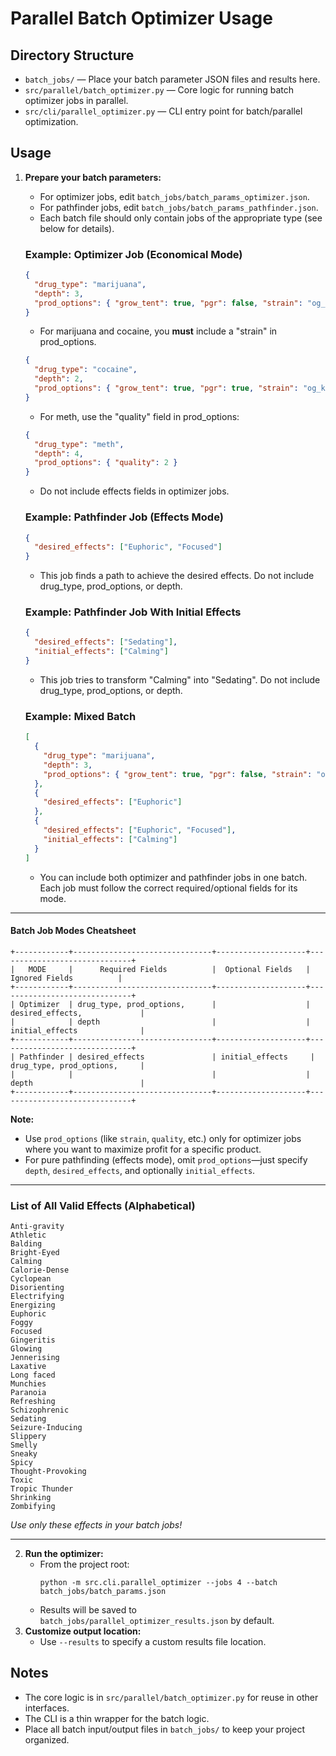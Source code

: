 # Parallel Batch Optimizer Usage

## Directory Structure

- `batch_jobs/` — Place your batch parameter JSON files and results here.
- `src/parallel/batch_optimizer.py` — Core logic for running batch optimizer jobs in parallel.
- `src/cli/parallel_optimizer.py` — CLI entry point for batch/parallel optimization.

## Usage

1. **Prepare your batch parameters:**
   - For optimizer jobs, edit `batch_jobs/batch_params_optimizer.json`.
   - For pathfinder jobs, edit `batch_jobs/batch_params_pathfinder.json`.
   - Each batch file should only contain jobs of the appropriate type (see below for details).

   ### Example: Optimizer Job (Economical Mode)
   ```json
   {
     "drug_type": "marijuana",
     "depth": 3,
     "prod_options": { "grow_tent": true, "pgr": false, "strain": "og_kush" }
   }
   ```
   - For marijuana and cocaine, you **must** include a "strain" in prod_options.

   ```json
   {
     "drug_type": "cocaine",
     "depth": 2,
     "prod_options": { "grow_tent": true, "pgr": true, "strain": "og_kush" }
   }
   ```
   - For meth, use the "quality" field in prod_options:
   ```json
   {
     "drug_type": "meth",
     "depth": 4,
     "prod_options": { "quality": 2 }
   }
   ```
   - Do not include effects fields in optimizer jobs.

   ### Example: Pathfinder Job (Effects Mode)
   ```json
   {
     "desired_effects": ["Euphoric", "Focused"]
   }
   ```
   - This job finds a path to achieve the desired effects. Do not include drug_type, prod_options, or depth.

   ### Example: Pathfinder Job With Initial Effects
   ```json
   {
     "desired_effects": ["Sedating"],
     "initial_effects": ["Calming"]
   }
   ```
   - This job tries to transform "Calming" into "Sedating". Do not include drug_type, prod_options, or depth.

   ### Example: Mixed Batch
   ```json
   [
     {
       "drug_type": "marijuana",
       "depth": 3,
       "prod_options": { "grow_tent": true, "pgr": false, "strain": "og_kush" }
     },
     {
       "desired_effects": ["Euphoric"]
     },
     {
       "desired_effects": ["Euphoric", "Focused"],
       "initial_effects": ["Calming"]
     }
   ]
   ```
   - You can include both optimizer and pathfinder jobs in one batch. Each job must follow the correct required/optional fields for its mode.

---

#### Batch Job Modes Cheatsheet
```text
+------------+-------------------------------+--------------------+------------------------------+
|   MODE     |      Required Fields          |  Optional Fields   |      Ignored Fields          |
+------------+-------------------------------+--------------------+------------------------------+
| Optimizer  | drug_type, prod_options,      |                    | desired_effects,             |
|            | depth                         |                    | initial_effects              |
+------------+-------------------------------+--------------------+------------------------------+
| Pathfinder | desired_effects               | initial_effects     | drug_type, prod_options,     |
|            |                               |                    | depth                        |
+------------+-------------------------------+--------------------+------------------------------+
```

**Note:**
- Use `prod_options` (like `strain`, `quality`, etc.) only for optimizer jobs where you want to maximize profit for a specific product.
- For pure pathfinding (effects mode), omit `prod_options`—just specify `depth`, `desired_effects`, and optionally `initial_effects`.

---

### List of All Valid Effects (Alphabetical)

```
Anti-gravity
Athletic
Balding
Bright-Eyed
Calming
Calorie-Dense
Cyclopean
Disorienting
Electrifying
Energizing
Euphoric
Foggy
Focused
Gingeritis
Glowing
Jennerising
Laxative
Long faced
Munchies
Paranoia
Refreshing
Schizophrenic
Sedating
Seizure-Inducing
Slippery
Smelly
Sneaky
Spicy
Thought-Provoking
Toxic
Tropic Thunder
Shrinking
Zombifying
```

*Use only these effects in your batch jobs!*

---

2. **Run the optimizer:**
   - From the project root:
     ```
     python -m src.cli.parallel_optimizer --jobs 4 --batch batch_jobs/batch_params.json
     ```
   - Results will be saved to `batch_jobs/parallel_optimizer_results.json` by default.
3. **Customize output location:**
   - Use `--results` to specify a custom results file location.

## Notes
- The core logic is in `src/parallel/batch_optimizer.py` for reuse in other interfaces.
- The CLI is a thin wrapper for the batch logic.
- Place all batch input/output files in `batch_jobs/` to keep your project organized.
